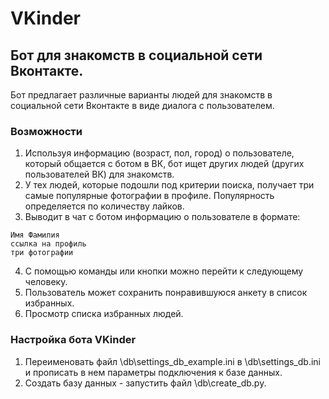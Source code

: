 # VKinder

## Бот для знакомств в социальной сети Вконтакте.

Бот предлагает различные варианты людей для знакомств в социальной сети Вконтакте в виде диалога с пользователем.

### Возможности 

1. Используя информацию (возраст, пол, город) о пользователе, который общается с ботом в ВК, бот ищет других людей (других пользователей ВК) для знакомств.
2. У тех людей, которые подошли под критерии поиска, получает три самые популярные фотографии в профиле. Популярность определяется по количеству лайков.
3. Выводит в чат с ботом информацию о пользователе в формате:
```
Имя Фамилия
ссылка на профиль
три фотографии
```
4. С помощью команды или кнопки можно перейти к следующему человеку.
5. Пользователь может сохранить понравившуюся анкету в список избранных.
6. Просмотр списка избранных людей.

### Настройка бота VKinder

1. Переименовать файл \db\settings_db_example.ini в \db\settings_db.ini и прописать в нем параметры подключения к базе данных.
1. Создать базу данных - запустить файл \db\create_db.py.